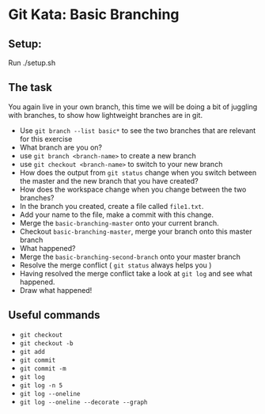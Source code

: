 # Git Kata: Basic Branching
## Setup:
Run ./setup.sh

## The task
You again live in your own branch, this time we will be doing a bit of juggling with branches, to show how lightweight branches are in git.

- Use `git branch --list basic*` to see the two branches that are relevant for this exercise
- What branch are you on?
- use `git branch <branch-name>` to create a new branch
- use `git checkout <branch-name>` to switch to your new branch
- How does the output from `git status` change when you switch between the master and the new branch that you have created?
- How does the workspace change when you change between the two branches?
- In the branch you created, create a file called `file1.txt`.
- Add your name to the file, make a commit with this change.
- Merge the `basic-branching-master` onto your current branch.
- Checkout `basic-branching-master`, merge your branch onto this master branch
- What happened?
- Merge the `basic-branching-second-branch` onto your master branch
- Resolve the merge conflict ( `git status` always helps you )
- Having resolved the merge conflict take a look at `git log` and see what happened.
- Draw what happened!

## Useful commands
- `git checkout`
- `git checkout -b`
- `git add`
- `git commit`
- `git commit -m`
- `git log`
- `git log -n 5`
- `git log --oneline`
- `git log --oneline --decorate --graph`
